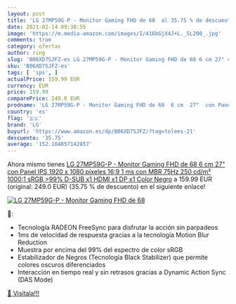 ```yaml
---
layout: post
title: 'LG 27MP59G-P - Monitor Gaming FHD de 68  al 35.75 % de descuento'
date: 2021-02-14 09:38:55
image: 'https://m.media-amazon.com/images/I/416bGjX4J+L._SL200_.jpg'
comments: true
category: ofertas
author: ring
slug: 'B06XD7SJFZ-es LG 27MP59G-P - Monitor Gaming FHD de 68 6 cm 27" con Panel...'
sku: 'B06XD7SJFZ-es'
tags: [ 'ips', ]
actualPrice: 159.99 EUR
currency: EUR
price: 159.99
comparePrice: 249.0 EUR
prodname: 'LG 27MP59G-P - Monitor Gaming FHD de 68  6 cm  27"  con Panel IPS  1920 x 1080 píxeles  16:9  1 ms con MBR  75Hz  250 cd/m²  1000:1  sRGB >99%  D-SUB x1  HDMI x1  DP x1  Color Negro'
country: 'es'
flag: '🇪🇸'
brand: 'LG'
buyurl: 'https://www.amazon.es/dp/B06XD7SJFZ/?tag=tolees-21'
descuento: '35.75'
average: '152.104857142857'
---
```


Ahora mismo tienes [LG 27MP59G-P - Monitor Gaming FHD de 68  6 cm  27"  con Panel IPS  1920 x 1080 píxeles  16:9  1 ms con MBR  75Hz  250 cd/m²  1000:1  sRGB >99%  D-SUB x1  HDMI x1  DP x1  Color Negro](https://www.amazon.es/dp/B06XD7SJFZ/?tag=tolees-21) a 159.99 EUR (original: 249.0 EUR) (35.75 %  de descuento) en el siguiente enlace!

[![LG 27MP59G-P - Monitor Gaming FHD de 68 ](https://m.media-amazon.com/images/I/416bGjX4J+L._SL200_.jpg)](https://www.amazon.es/dp/B06XD7SJFZ/?tag=tolees-21)

🔎:

- Tecnología RADEON FreeSync para disfrutar la acción sin parpadeos
- 1ms de velocidad de respuesta gracias a la tecnología Motion Blur Reduction
- Muestra por encima del 99% del espectro de color sRGB
- Estabilizador de Negros (Tecnología Black Stabilizer) que permite colores oscuros diferenciados
- Interacción en tiempo real y sin retrasos gracias a Dynamic Action Sync (DAS Mode)

[🛒 Visítala!!!](https://www.amazon.es/dp/B06XD7SJFZ/?tag=tolees-21)
